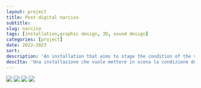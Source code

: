 ```yaml
---
layout: project
title: Post-digital narciso
subtitle: 
slug: narciso
tags: [installation,graphic design, 3D, sound design]
categories: [project]
date: 2022—2023
sort:
description: 'An installation that aims to stage the condition of the video-selfie as a "mirror with memory" the impossibility of matching the digital double with the physical body, and the subtle difference between virtual and digital. The work aims to investigate the digital filter as the ultimate manifestation of a necessity: that of situating ourselves in society through the value of our beauty. The project reworks <i>Interface</i> (1972) by Peter Campus, but translating it from digital to post-digital. Accompanying the installation is a video that narrates the project through a montage of videos from TikTok, enacting the story of Narcissus as told by Ovid. The soundtrack is based on a sequence of triplets and quavers, digitally generated from the metrics of the Latin passage from which it is taken.'
descIta: 'Una installazione che vuole mettere in scena la condizione del video selfie come "specchio con memoria", l’impossibilità di far combaciare il doppio digitale con il corpo fisico, e la differenza sottile tra il virtuale e il digitale. L’opera vuole indagare il filtro digitale come la manifestazione ultima di una necessità: quella collocarci nella società attraverso il valore della nostra bellezza. L’opera rielabora <i>Interface</i> (1972) di Peter Campus, ma traslandola dal digitale al post-digitale. Ad accompagnare l’installazione un video che racconta il progetto attraverso un montaggio di video provenienti da TikTok, che mette in scena la storia di Narciso come raccontata da Ovidio. La colonna sonora si basa su una sequenza di terzine e crome, generate digitalmente a partire dalla metrica del brano in latino da cui è tratto.'
---
```

![]({{site.baseurl}}/projects/narciso_1.jpg)
![]({{site.baseurl}}/projects/narciso_2.jpg)
![]({{site.baseurl}}/projects/narciso_3.jpg)
![]({{site.baseurl}}/projects/narciso_5.jpg)
